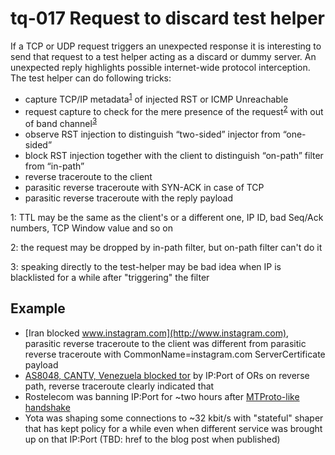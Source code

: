 # tq-017 Request to discard test helper

If a TCP or UDP request triggers an unexpected response it is interesting to send that request to a test helper acting as a discard or dummy server. An unexpected reply highlights possible internet-wide protocol interception. The test helper can do following tricks:

- capture TCP/IP metadata<sup>[1](#fn1)</sup> of injected RST or ICMP Unreachable
- request capture to check for the mere presence of the request<sup>[2](#fn2)</sup> with out of band channel<sup>[3](#fn3)</sup>
- observe RST injection to distinguish “two-sided” injector from “one-sided”
- block RST injection together with the client to distinguish “on-path” filter from “in-path”
- reverse traceroute to the client
- parasitic reverse traceroute with SYN-ACK in case of TCP
- parasitic reverse traceroute with the reply payload

<a name="fn1">1</a>: TTL may be the same as the client's or a different one, IP ID, bad Seq/Ack numbers, TCP Window value and so on

<a name="fn2">2</a>: the request may be dropped by in-path filter, but on-path filter can't do it

<a name="fn3">3</a>: speaking directly to the test-helper may be bad idea when IP is blacklisted for a while after "triggering" the filter

## Example

- [Iran blocked www.instagram.com](http://www.instagram.com), parasitic reverse traceroute to the client was different from parasitic reverse traceroute with CommonName=instagram.com ServerCertificate payload
- [AS8048, CANTV, Venezuela blocked tor](https://ooni.torproject.org/post/venezuela-internet-censorship/#testing) by IP:Port of ORs on reverse path, reverse traceroute clearly indicated that
- Rostelecom was banning IP:Port for ~two hours after [MTProto-like handshake](https://github.com/darkk/poormansmtproto/)
- Yota was shaping some connections to ~32 kbit/s with "stateful" shaper that has kept policy for a while even when different service was brought up on that IP:Port (TBD: href to the blog post when published)
